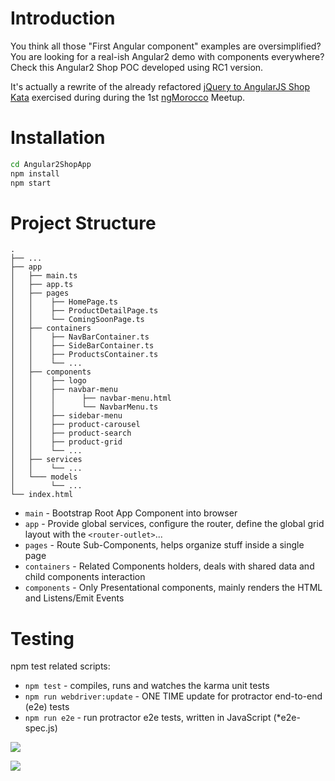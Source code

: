 # Introduction

You think all those "First Angular component" examples are oversimplified? You are looking for a real-ish Angular2 demo with components everywhere? Check this Angular2 Shop POC developed using RC1 version.

It's actually a rewrite of the already refactored [jQuery to AngularJS Shop Kata](https://github.com/ngMorocco/meetup-1-kata-Comment-manger-des-spaghetti-jQuery-avec-les-baguettes-magiques-Angular) exercised during during the 1st [ngMorocco](http://ngmorocco.org/) Meetup. 

# Installation

```bash
cd Angular2ShopApp
npm install
npm start
```

# Project Structure

    .
    ├── ...
    ├── app                    
    │   ├── main.ts          
    │   ├── app.ts        
    │   ├── pages
    │   │    ├── HomePage.ts
    │   │    ├── ProductDetailPage.ts
    │   │    └── ComingSoonPage.ts
    │   ├── containers               
    │   │    ├── NavBarContainer.ts
    │   │    ├── SideBarContainer.ts
    │   │    ├── ProductsContainer.ts
    │   │    └── ...
    │   ├── components               
    │   │    ├── logo
    │   │    ├── navbar-menu
    │   │    │      ├── navbar-menu.html
    │   │    │      └── NavbarMenu.ts
    │   │    ├── sidebar-menu
    │   │    ├── product-carousel
    │   │    ├── product-search
    │   │    ├── product-grid
    │   │    └── ...
    │   ├── services 
    │   │    └── ...
    │   └─── models 
    │        └── ...
    └── index.html
    
* `main` - Bootstrap Root App Component into browser
* `app` - Provide global services, configure the router, define the global grid layout with the `<router-outlet>`...
* `pages` - Route Sub-Components, helps organize stuff inside a single page
* `containers` - Related Components holders, deals with shared data and child components interaction
* `components` - Only Presentational components, mainly renders the HTML and Listens/Emit Events

# Testing

npm test related scripts:

* `npm test` - compiles, runs and watches the karma unit tests
* `npm run webdriver:update` - ONE TIME update for protractor end-to-end (e2e) tests
* `npm run e2e` - run protractor e2e tests, written in JavaScript (*e2e-spec.js)



![](http://i.imgur.com/vGZFMJr.png)



![](http://i.imgur.com/k6tft8O.png)